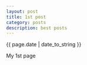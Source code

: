 ```yaml
---
layout: post
title: 1st post
category: posts
description: best posts
---
```


{{ page.date | date_to_string }}
<p>My 1st page</p>